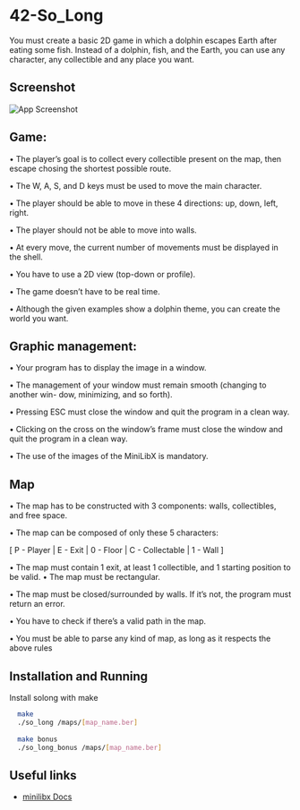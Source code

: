
# 42-So_Long

You must create a basic 2D game in which a dolphin escapes Earth after eating some fish. Instead of a dolphin, fish, and the Earth, you can use any
character, any collectible and any place you want.

## Screenshot
![App Screenshot](https://i.imgur.com/exiohV2.gif)

## Game:

• The player’s goal is to collect every collectible present on the map, then escape
chosing the shortest possible route.

• The W, A, S, and D keys must be used to move the main character.

• The player should be able to move in these 4 directions: up, down, left, right.

• The player should not be able to move into walls.

• At every move, the current number of movements must be displayed in the shell.

• You have to use a 2D view (top-down or profile).

• The game doesn’t have to be real time.

• Although the given examples show a dolphin theme, you can create the world you want.

## Graphic management:

• Your program has to display the image in a window.

• The management of your window must remain smooth (changing to another win-
  dow, minimizing, and so forth).

• Pressing ESC must close the window and quit the program in a clean way.

• Clicking on the cross on the window’s frame must close the window and quit the
program in a clean way.

• The use of the images of the MiniLibX is mandatory.

## Map
• The map has to be constructed with 3 components: walls, collectibles, and free
space.

• The map can be composed of only these 5 characters:

[ P - Player | E - Exit | 0 - Floor | C - Collectable | 1 - Wall ]

• The map must contain 1 exit, at least 1 collectible, and 1 starting position to
be valid.
• The map must be rectangular.

• The map must be closed/surrounded by walls. If it’s not, the program must return
an error.

• You have to check if there’s a valid path in the map.

• You must be able to parse any kind of map, as long as it respects the above rules

## Installation and Running

Install solong with make

```bash
  make
  ./so_long /maps/[map_name.ber]
  
  make bonus
  ./so_long_bonus /maps/[map_name.ber]
```

## Useful links

 - [minilibx Docs](https://harm-smits.github.io/42docs/libs/minilibx)


